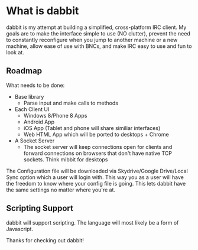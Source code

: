 <h1>What is dabbit</h2>

dabbit is my attempt at building a simplified, cross-platform IRC client. My goals are to make the interface simple to use (NO clutter), prevent the need to constantly reconfigure when you jump to another machine or a new machine, allow ease of use with BNCs, and make IRC easy to use and fun to look at.

<h2>Roadmap</h2>

What needs to be done:

* Base library
  * Parse input and make calls to methods
* Each Client UI
  * Windows 8/Phone 8 Apps
  * Android App
  * iOS App (Tablet and phone will share similiar interfaces)
  * Web HTML App which will be ported to desktops + Chrome
* A Socket Server
  * The socket server will keep connections open for clients and forward connections on browsers that don't have native TCP sockets. Think mibbit for desktops

The Configuration file will be downloaded via Skydrive/Google Drive/Local Sync option which a user will login with. This way you as a user will have the freedom to know where your config file is going. This lets dabbit have the same settings no matter where you're at.

<h2>Scripting Support</h2>

dabbit will support scripting. The language will most likely be a form of Javascript.

Thanks for checking out dabbit!
